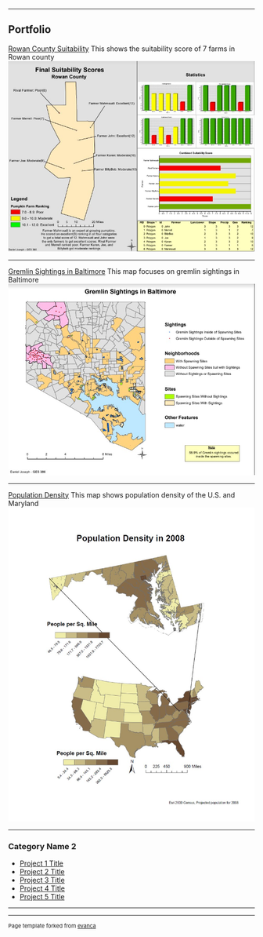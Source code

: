 
---

## Portfolio

[Rowan County Suitability](/sample_page)
This shows the suitability score of 7 farms in Rowan county
<img src="images/suit2.jpg?raw=true"/>

---
[Gremlin Sightings in Baltimore](/pdf/sample_presentation.pdf)
This map focuses on gremlin sightings in Baltimore
<img src="images/gremlin.jpg?raw=true"/>

---
[Population Density](http://example.com/)
This map shows population density of the U.S. and Maryland
<img src="images/population density.jpg?raw=true"/>

---

### Category Name 2

- [Project 1 Title](http://example.com/)
- [Project 2 Title](http://example.com/)
- [Project 3 Title](http://example.com/)
- [Project 4 Title](http://example.com/)
- [Project 5 Title](http://example.com/)

---




---
<p style="font-size:11px">Page template forked from <a href="https://github.com/evanca/quick-portfolio">evanca</a></p>
<!-- Remove above link if you don't want to attibute -->

